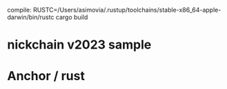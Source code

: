 compile:
RUSTC=/Users/asimovia/.rustup/toolchains/stable-x86_64-apple-darwin/bin/rustc cargo build

# nickchain v2023 sample
# Anchor / rust

